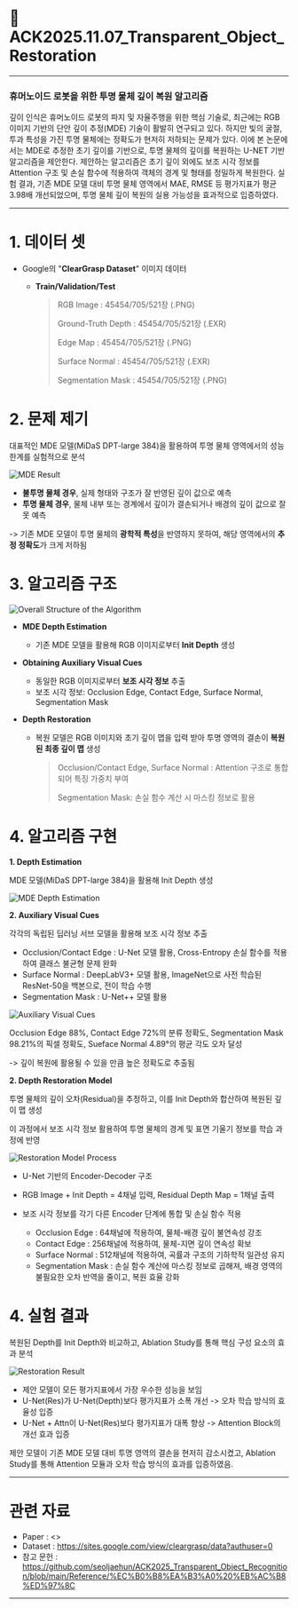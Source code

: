 # 🥇 ACK2025.11.07_Transparent_Object_Restoration

---
### 휴머노이드 로봇을 위한 투명 물체 깊이 복원 알고리즘

깊이 인식은 휴머노이드 로봇의 파지 및 자율주행을 위한 핵심 기술로, 최근에는 RGB 이미지 기반의 단안 깊이 추정(MDE) 기술이 활발히 연구되고 있다.
하지만 빛의 굴절, 투과 특성을 가진 투명 물체에는 정확도가 현저히 저하되는 문제가 있다. 
이에 본 논문에서는 MDE로 추정한 초기 깊이를 기반으로, 투명 물체의 깊이를 복원하는 U-NET 기반 알고리즘을 제안한다.
제안하는 알고리즘은 초기 깊이 외에도 보조 시각 정보를 Attention 구조 및 손실 함수에 적용하여 객체의 경계 및 형태를 정밀하게 복원한다.
실험 결과, 기존 MDE 모델 대비 투명 물체 영역에서 MAE, RMSE 등 평가지표가 평균 3.98배 개선되었으며, 투명 물체 깊이 복원의 실용 가능성을 효과적으로 입증하였다.

---

# 1. 데이터 셋
- Google의 "**ClearGrasp Dataset**" 이미지 데이터

  - **Train/Validation/Test**
    
    > RGB Image : 45454/705/521장 (.PNG)
    >
    > Ground-Truth Depth :  45454/705/521장 (.EXR)
    >
    > Edge Map : 45454/705/521장 (.PNG)
    >
    > Surface Normal : 45454/705/521장 (.EXR)
    >
    > Segmentation Mask : 45454/705/521장 (.PNG)

# 2. 문제 제기

대표적인 MDE 모델(MiDaS DPT-large 384)을 활용하여 투명 물체 영역에서의 성능 한계를 실험적으로 분석

![MDE Result](https://github.com/seoljaehun/ACK2025_Transparent_Object_Recognition/blob/main/Image_Data/MDE%20Result.PNG)

- **불투명 물체 경우**, 실제 형태와 구조가 잘 반영된 깊이 값으로 예측
- **투명 물체 경우**, 물체 내부 또는 경계에서 깊이가 결손되거나 배경의 깊이 값으로 잘못 예측

->  기존 MDE 모델이 투명 물체의 **광학적 특성**을 반영하지 못하여, 해당 영역에서의 **추정 정확도**가 크게 저하됨

# 3. 알고리즘 구조

![Overall Structure of the Algorithm](https://github.com/seoljaehun/ACK2025_Transparent_Object_Recognition/blob/main/Image_Data/Overall%20Structure%20of%20the%20Algorithm.png)

+ **MDE Depth Estimation**

  - 기존 MDE 모델을 활용해 RGB 이미지로부터 **Init Depth** 생성

+ **Obtaining Auxiliary Visual Cues**
  
  - 동일한 RGB 이미지로부터 **보조 시각 정보** 추출
  - 보조 시각 정보: Occlusion Edge, Contact Edge, Surface Normal, Segmentation Mask
 
+ **Depth Restoration**
  
  - 복원 모델은 RGB 이미지와 초기 깊이 맵을 입력 받아 투명 영역의 결손이 **복원된 최종 깊이 맵** 생성
    
    > Occlusion/Contact Edge, Surface Normal : Attention 구조로 통합되어 특징 가중치 부여
    >
    > Segmentation Mask: 손실 함수 계산 시 마스킹 정보로 활용

# 4. 알고리즘 구현

**1. Depth Estimation**

MDE 모델(MiDaS DPT-large 384)을 활용해 Init Depth 생성

![MDE Depth Estimation](https://github.com/seoljaehun/ACK2025_Transparent_Object_Recognition/blob/main/Image_Data/MDE%20Depth%20Estimation.PNG)

**2. Auxiliary Visual Cues**

각각의 독립된 딥러닝 서브 모델을 활용해 보조 시각 정보 추출

- Occlusion/Contact Edge : U-Net 모델 활용, Cross-Entropy 손실 함수를 적용하여 클래스 불균형 문제 완화
- Surface Normal : DeepLabV3+ 모델 활용, ImageNet으로 사전 학습된 ResNet-50을 백본으로, 전이 학습 수행
- Segmentation Mask : U-Net++ 모델 활용

![Auxiliary Visual Cues](https://github.com/seoljaehun/ACK2025_Transparent_Object_Recognition/blob/main/Image_Data/Auxiliary%20Visual%20Cues.PNG)

Occlusion Edge 88%, Contact Edge 72%의 분류 정확도, Segmentation Mask 98.21%의 픽셀 정확도, Sueface Normal 4.89°의 평균 각도 오차 달성

-> 깊이 복원에 활용될 수 있을 만큼 높은 정확도로 추출됨

**2. Depth Restoration Model**

투명 물체의 깊이 오차(Residual)을 추정하고, 이를 Init Depth와 합산하여 복원된 깊이 맵 생성

이 과정에서 보조 시각 정보 활용하여 투명 물체의 경계 및 표면 기울기 정보를 학습 과정에 반영

![Restoration Model Process](https://github.com/seoljaehun/ACK2025_Transparent_Object_Recognition/blob/main/Image_Data/Restoration%20Model%20Process.png)

- U-Net 기반의 Encoder-Decoder 구조
- RGB Image + Init Depth = 4채널 입력, Residual Depth Map = 1채널 출력
- 보조 시각 정보를 각기 다른 Encoder 단계에 통합 및 손실 함수 적용
  
  + Occlusion Edge : 64채널에 적용하여, 물체-배경 깊이 불연속성 강조
  + Contact Edge : 256채널에 적용하여, 물체-지면 깊이 연속성 확보
  + Surface Normal : 512채널에 적용하여, 곡률과 구조의 기하학적 일관성 유지
  + Segmentation Mask : 손실 함수 계산에 마스킹 정보로 곱해져, 배경 영역의 불필요한 오차 반역을 줄이고, 복원 효율 강화

# 4. 실험 결과

복원된 Depth를 Init Depth와 비교하고, Ablation Study를 통해 핵심 구성 요소의 효과 분석

![Restoration Result](https://github.com/seoljaehun/ACK2025_Transparent_Object_Recognition/blob/main/Image_Data/Restoration%20Result.PNG)

- 제안 모델이 모든 평가지표에서 가장 우수한 성능을 보임
- U-Net(Res)가 U-Net(Depth)보다 평가지표가 소폭 개선 -> 오차 학습 방식의 효율성 입증
- U-Net + Attn이 U-Net(Res)보다 평가지표가 대폭 향상 -> Attention Block의 개선 효과 입증

제안 모델이 기존 MDE 모델 대비 투명 영역의 결손을 현저히 감소시켰고, Ablation Study를 통해 Attention 모듈과 오차 학습 방식의 효과를 입증하였음.

---

# 관련 자료

- Paper : <>
- Dataset : <https://sites.google.com/view/cleargrasp/data?authuser=0>
- 참고 문헌 : <https://github.com/seoljaehun/ACK2025_Transparent_Object_Recognition/blob/main/Reference/%EC%B0%B8%EA%B3%A0%20%EB%AC%B8%ED%97%8C>

---
